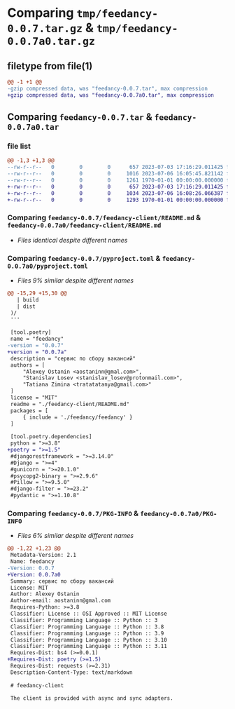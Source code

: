 # Comparing `tmp/feedancy-0.0.7.tar.gz` & `tmp/feedancy-0.0.7a0.tar.gz`

## filetype from file(1)

```diff
@@ -1 +1 @@
-gzip compressed data, was "feedancy-0.0.7.tar", max compression
+gzip compressed data, was "feedancy-0.0.7a0.tar", max compression
```

## Comparing `feedancy-0.0.7.tar` & `feedancy-0.0.7a0.tar`

### file list

```diff
@@ -1,3 +1,3 @@
--rw-r--r--   0        0        0      657 2023-07-03 17:16:29.011425 feedancy-0.0.7/feedancy-client/README.md
--rw-r--r--   0        0        0     1016 2023-07-06 16:05:45.821142 feedancy-0.0.7/pyproject.toml
--rw-r--r--   0        0        0     1261 1970-01-01 00:00:00.000000 feedancy-0.0.7/PKG-INFO
+-rw-r--r--   0        0        0      657 2023-07-03 17:16:29.011425 feedancy-0.0.7a0/feedancy-client/README.md
+-rw-r--r--   0        0        0     1034 2023-07-06 16:08:26.066387 feedancy-0.0.7a0/pyproject.toml
+-rw-r--r--   0        0        0     1293 1970-01-01 00:00:00.000000 feedancy-0.0.7a0/PKG-INFO
```

### Comparing `feedancy-0.0.7/feedancy-client/README.md` & `feedancy-0.0.7a0/feedancy-client/README.md`

 * *Files identical despite different names*

### Comparing `feedancy-0.0.7/pyproject.toml` & `feedancy-0.0.7a0/pyproject.toml`

 * *Files 9% similar despite different names*

```diff
@@ -15,29 +15,30 @@
   | build
   | dist
 )/
 '''
 
 [tool.poetry]
 name = "feedancy"
-version = "0.0.7"
+version = "0.0.7a"
 description = "сервис по сбору вакансий"
 authors = [
     "Alexey Ostanin <aostaninn@gmal.com>",
     "Stanislav Losev <stanislav_losev@protonmail.com>",
     "Tatiana Zimina <tratatatanya@gmail.com>"
 ]
 license = "MIT"
 readme = "./feedancy-client/README.md"
 packages = [
     { include = './feedancy/feedancy' }
 ]
 
 [tool.poetry.dependencies]
 python = ">=3.8"
+poetry = ">=1.5"
 #djangorestframework = ">=3.14.0"
 #Django = ">=4"
 #gunicorn = ">=20.1.0"
 #psycopg2-binary = ">=2.9.6"
 #Pillow = ">=9.5.0"
 #django-filter = ">=23.2"
 #pydantic = ">=1.10.8"
```

### Comparing `feedancy-0.0.7/PKG-INFO` & `feedancy-0.0.7a0/PKG-INFO`

 * *Files 6% similar despite different names*

```diff
@@ -1,22 +1,23 @@
 Metadata-Version: 2.1
 Name: feedancy
-Version: 0.0.7
+Version: 0.0.7a0
 Summary: сервис по сбору вакансий
 License: MIT
 Author: Alexey Ostanin
 Author-email: aostaninn@gmal.com
 Requires-Python: >=3.8
 Classifier: License :: OSI Approved :: MIT License
 Classifier: Programming Language :: Python :: 3
 Classifier: Programming Language :: Python :: 3.8
 Classifier: Programming Language :: Python :: 3.9
 Classifier: Programming Language :: Python :: 3.10
 Classifier: Programming Language :: Python :: 3.11
 Requires-Dist: bs4 (>=0.0.1)
+Requires-Dist: poetry (>=1.5)
 Requires-Dist: requests (>=2.31)
 Description-Content-Type: text/markdown
 
 # feedancy-client
 
 The client is provided with async and sync adapters.
```

